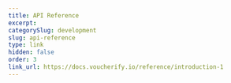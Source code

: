 ```yaml
---
title: API Reference
excerpt: 
categorySlug: development
slug: api-reference
type: link
hidden: false
order: 3
link_url: https://docs.voucherify.io/reference/introduction-1
---
```

